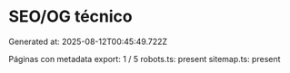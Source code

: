 # SEO/OG técnico

Generated at: 2025-08-12T00:45:49.722Z

Páginas con metadata export: 1 / 5
robots.ts: present
sitemap.ts: present
